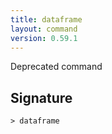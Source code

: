 ```yaml
---
title: dataframe
layout: command
version: 0.59.1
---
```


Deprecated command

## Signature

```> dataframe ```

